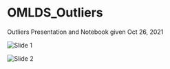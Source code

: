 # OMLDS_Outliers
Outliers Presentation and Notebook given Oct 26, 2021

![Slide 1](https://github.com/RBergeron/OMLDS_Outliers/blob/main/images/Slide1.PNG)

![Slide 2](https://github.com/RBergeron/OMLDS_Outliers/blob/main/images/Slide2.PNG)

